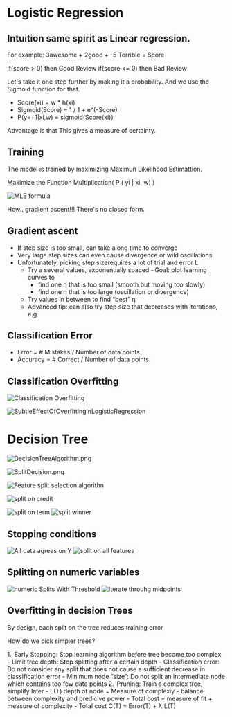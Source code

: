 # Logistic Regression

## Intuition same spirit as Linear regression. 

For example: 3awesome + 2good +  -5 Terrible = Score

if(score  >   0) then Good Review
if(score  <=   0) then Bad Review

Let's take it one step further by making it a probability. And we use the Sigmoid function for that.

- Score(xi)	=	w * h(xi)
- Sigmoid(Score) = 1 / 1 + e^(-Score)
- P(y=+1|xi,w) = sigmoid(Score(xi))

Advantage is that This gives a measure of certainty. 

## Training

The model is trained by maximizing Maximun Likelihood Estimattion.

Maximize the Function Multiplication(  P ( yi | xi, w) )

![MLE formula](MLE.png "MLE")

How.. gradient ascent!!! There's no closed form. 

## Gradient ascent
- If step size is too small, can take along time to converge
- Very large step sizes can even cause divergence or wild oscillations
- Unfortunately, picking step sizerequires a lot of trial and error L
    - Try a several values, exponentially spaced
    - Goal: plot learning curves to    
        - find one η that is too small (smooth but moving too slowly)
        - find one η that is too large (oscillation or divergence)
    - Try values in between to find “best” η
    - Advanced tip: can also try step size that decreases with iterations, e.g

## Classification Error

- Error = # Mistakes / Number of data points
- Accuracy = # Correct  / Number of data points

## Classification Overfitting 

![Classification Overfitting](classificationOverfitting.png "Classification Overfitting")

![SubtleEffectOfOverfittingInLogisticRegression](SubtleEffectOfOverfittingInLogisticRegression.png)

# Decision Tree

![DecisionTreeAlgorithm.png](DecisionTreeAlgorithm.png "Decision Tree basic Algorithm")

![SplitDecision.png](SplitDecision.png "How to split")


![Feature split selection algorithn](FeatureSplitselectionAlgorithm.jpg)

![split on credit](splitOnCredit.jpg)

![split on term ](SplitOnTerm.jpg)
![split winner ](SplitWinner.jpg)

## Stopping conditions

![All data agrees on Y](stoppingCondition1.jpg)
![split on all features](stoppingCondition2.jpg)


## Splitting on numeric variables

![numeric Splits With Threshold](numericSplitsWithThreshold.jpg)
![Iterate throuhg midpoints](finiteNumberOfSplits.jpg)

## Overfitting in decision Trees

By design, each split  on the tree reduces training error 

How do we pick simpler trees?

1.  Early Stopping: Stop learning algorithm before tree become too complex
    - Limit tree depth: Stop splitting after a certain depth
    - Classification error: Do not consider any split that does not cause a sufficient decrease in classification error
    - Minimum node “size”: Do not split an intermediate node which contains too few data points
2.  Pruning: Train a complex tree, simplify later
    - L(T) depth of node = Measure of complexiy
    - balance between complexity and predicive power
    - Total cost = measure of fit + measure of complexity
    - Total cost C(T) = Error(T) + λ L(T)

